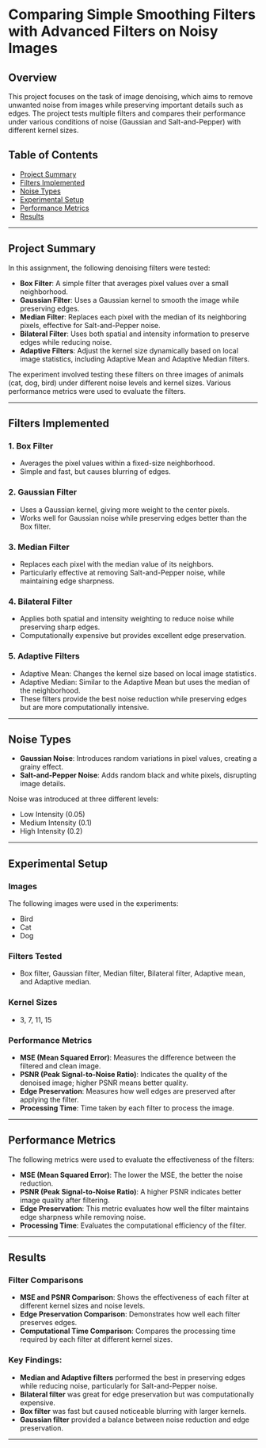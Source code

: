 # Comparing Simple Smoothing Filters with Advanced Filters on Noisy Images


## Overview

This project focuses on the task of image denoising, which aims to remove unwanted noise from images while preserving important details such as edges. The project tests multiple filters and compares their performance under various conditions of noise (Gaussian and Salt-and-Pepper) with different kernel sizes.

## Table of Contents

- [Project Summary](#project-summary)
- [Filters Implemented](#filters-implemented)
- [Noise Types](#noise-types)
- [Experimental Setup](#experimental-setup)
- [Performance Metrics](#performance-metrics)
- [Results](#results)

---

## Project Summary

In this assignment, the following denoising filters were tested:
- **Box Filter**: A simple filter that averages pixel values over a small neighborhood.
- **Gaussian Filter**: Uses a Gaussian kernel to smooth the image while preserving edges.
- **Median Filter**: Replaces each pixel with the median of its neighboring pixels, effective for Salt-and-Pepper noise.
- **Bilateral Filter**: Uses both spatial and intensity information to preserve edges while reducing noise.
- **Adaptive Filters**: Adjust the kernel size dynamically based on local image statistics, including Adaptive Mean and Adaptive Median filters.

The experiment involved testing these filters on three images of animals (cat, dog, bird) under different noise levels and kernel sizes. Various performance metrics were used to evaluate the filters.

---

## Filters Implemented

### 1. **Box Filter**
- Averages the pixel values within a fixed-size neighborhood.
- Simple and fast, but causes blurring of edges.

### 2. **Gaussian Filter**
- Uses a Gaussian kernel, giving more weight to the center pixels.
- Works well for Gaussian noise while preserving edges better than the Box filter.

### 3. **Median Filter**
- Replaces each pixel with the median value of its neighbors.
- Particularly effective at removing Salt-and-Pepper noise, while maintaining edge sharpness.

### 4. **Bilateral Filter**
- Applies both spatial and intensity weighting to reduce noise while preserving sharp edges.
- Computationally expensive but provides excellent edge preservation.

### 5. **Adaptive Filters**
- Adaptive Mean: Changes the kernel size based on local image statistics.
- Adaptive Median: Similar to the Adaptive Mean but uses the median of the neighborhood.
- These filters provide the best noise reduction while preserving edges but are more computationally intensive.

---

## Noise Types

- **Gaussian Noise**: Introduces random variations in pixel values, creating a grainy effect.
- **Salt-and-Pepper Noise**: Adds random black and white pixels, disrupting image details.

Noise was introduced at three different levels:
- Low Intensity (0.05)
- Medium Intensity (0.1)
- High Intensity (0.2)

---

## Experimental Setup

### Images
The following images were used in the experiments:
- Bird
- Cat
- Dog

### Filters Tested
- Box filter, Gaussian filter, Median filter, Bilateral filter, Adaptive mean, and Adaptive median.
  
### Kernel Sizes
- 3, 7, 11, 15

### Performance Metrics
- **MSE (Mean Squared Error)**: Measures the difference between the filtered and clean image.
- **PSNR (Peak Signal-to-Noise Ratio)**: Indicates the quality of the denoised image; higher PSNR means better quality.
- **Edge Preservation**: Measures how well edges are preserved after applying the filter.
- **Processing Time**: Time taken by each filter to process the image.

---

## Performance Metrics

The following metrics were used to evaluate the effectiveness of the filters:
- **MSE (Mean Squared Error)**: The lower the MSE, the better the noise reduction.
- **PSNR (Peak Signal-to-Noise Ratio)**: A higher PSNR indicates better image quality after filtering.
- **Edge Preservation**: This metric evaluates how well the filter maintains edge sharpness while removing noise.
- **Processing Time**: Evaluates the computational efficiency of the filter.

---

## Results

### Filter Comparisons
- **MSE and PSNR Comparison**: Shows the effectiveness of each filter at different kernel sizes and noise levels.
- **Edge Preservation Comparison**: Demonstrates how well each filter preserves edges.
- **Computational Time Comparison**: Compares the processing time required by each filter at different kernel sizes.

### Key Findings:
- **Median and Adaptive filters** performed the best in preserving edges while reducing noise, particularly for Salt-and-Pepper noise.
- **Bilateral filter** was great for edge preservation but was computationally expensive.
- **Box filter** was fast but caused noticeable blurring with larger kernels.
- **Gaussian filter** provided a balance between noise reduction and edge preservation.

---



